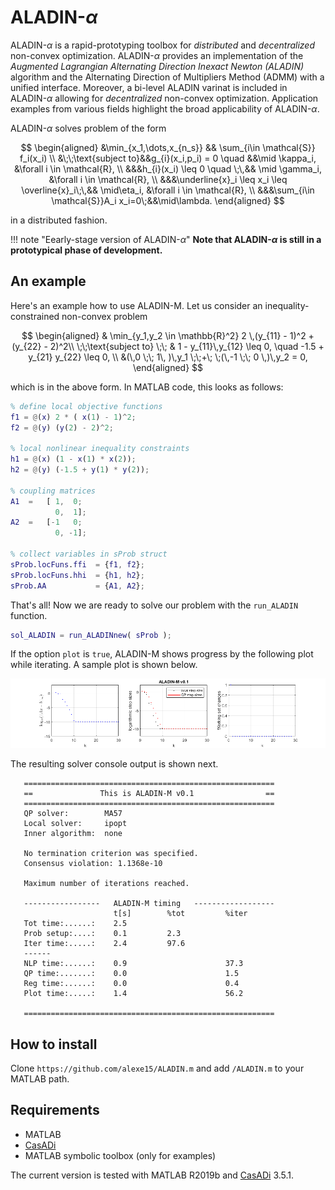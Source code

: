 # ALADIN-$\alpha$ 

ALADIN-$\alpha$ is a rapid-prototyping toolbox for *distributed* and *decentralized* non-convex optimization.
ALADIN-$\alpha$ provides an implementation of the *Augmented Lagrangian Alternating Direction Inexact Newton (ALADIN)* algorithm and the Alternating Direction of Multipliers Method (ADMM) with a unified interface.
Moreover, a bi-level ALADIN varinat is included in ALADIN-$\alpha$ allowing for *decentralized* non-convex optimization.
Application examples from various fields highlight the broad applicability of ALADIN-$\alpha$.


ALADIN-$\alpha$ solves problem of the form 

$$
\begin{aligned} 
&\min_{x_1,\dots,x_{n_s}} && \sum_{i\in \mathcal{S}} f_i(x_i) \\
&\;\;\text{subject to}&&g_{i}(x_i,p_i) = 0 \quad  &&\mid \kappa_i,  &\forall i \in \mathcal{R}, \\
&&&h_{i}(x_i) \leq 0 \quad \;\,&& \mid \gamma_i,  &\forall i \in \mathcal{R}, \\
&&&\underline{x}_i \leq x_i \leq  \overline{x}_i\;\,&& \mid\eta_i,  &\forall i \in \mathcal{R}, \\
&&&\sum_{i\in \mathcal{S}}A_i x_i=0\;&&\mid\lambda.
\end{aligned}
$$

in a distributed fashion.


!!! note "Eearly-stage version of ALADIN-$\alpha$"
    __Note that ALADIN-$\alpha$ is still in a prototypical phase of development.__


## An example

Here's an example how to use ALADIN-M. Let us consider an inequality-constrained non-convex problem

$$
	\begin{aligned}  
&	\min_{y_1,y_2 \in \mathbb{R}^2}   2 \,(y_{11} - 1)^2 +   (y_{22} - 2)^2\\
	\;\;\text{subject to} \;\;    &  1 - y_{11}\,y_{12} \leq 0, \quad 
	 -1.5 + y_{21} y_{22} \leq 0, \\
	 &(\,0 \;\; 1\, )\,y_1 \;\;+\; \;(\,-1 \;\; 0 \,)\,y_2 = 0,
	\end{aligned}
$$

which is in the above form. In MATLAB code, this looks as follows:

``` matlab
% define local objective functions
f1 = @(x) 2 * ( x(1) - 1)^2;
f2 = @(y) (y(2) - 2)^2;

% local nonlinear inequality constraints
h1 = @(x) (1 - x(1) * x(2));
h2 = @(y) (-1.5 + y(1) * y(2));

% coupling matrices
A1  =   [ 1,  0;
          0,  1];
A2  =   [-1   0;
          0, -1];
     
% collect variables in sProb struct
sProb.locFuns.ffi  = {f1, f2};
sProb.locFuns.hhi  = {h1, h2};
sProb.AA           = {A1, A2};
```

That's all! Now we are ready to solve our problem with the `run_ALADIN` function.

``` matlab
sol_ALADIN = run_ALADINnew( sProb ); 
```


If the option `plot` is `true`, ALADIN-M shows progress by the following plot while iterating.  A sample plot is shown below.

![](.\figures\exPlot.png)

The resulting solver console output is shown next.

```
   ========================================================      
   ==               This is ALADIN-M v0.1                ==      
   ========================================================      
   QP solver:        MA57
   Local solver:     ipopt
   Inner algorithm:  none
                                                                
   No termination criterion was specified.
   Consensus violation: 1.1368e-10
                                                                
   Maximum number of iterations reached.
                                                           
   -----------------   ALADIN-M timing   ------------------
                       t[s]        %tot         %iter
   Tot time:......:    2.5                                 
   Prob setup:....:    0.1         2.3                     
   Iter time:.....:    2.4         97.6                    
   ------
   NLP time:......:    0.9                      37.3       
   QP time:.......:    0.0                      1.5        
   Reg time:......:    0.0                      0.4        
   Plot time:.....:    1.4                      56.2       
                                                           
   ========================================================
```

## How to install
Clone `https://github.com/alexe15/ALADIN.m` and add `/ALADIN.m` to your MATLAB path.

## Requirements
- MATLAB
- [CasADi](https://web.casadi.org/get/) 
- MATLAB symbolic toolbox (only for examples)

The current version is tested with MATLAB R2019b and [CasADi](https://web.casadi.org/get/)  3.5.1.





